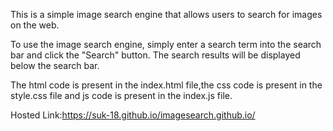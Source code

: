 This is a simple image search engine that allows users to search for images on the web.

To use the image search engine, simply enter a search term into the search bar and click the "Search" button. The search results will be displayed below the search bar.

The html code is present in the index.html file,the css code is present in the style.css file and js code is present in the index.js file.

Hosted Link:https://suk-18.github.io/imagesearch.github.io/
